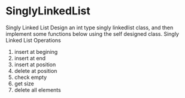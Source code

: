 # SinglyLinkedList
Singly Linked List
Design an int type singly linkedlist class, and then implement some functions below using the self designed class.
Singly Linked List Operations
1. insert at begining
2. insert at end
3. insert at position
4. delete at position
5. check empty
6. get size
7. delete all elements
